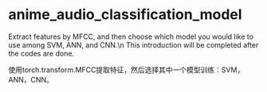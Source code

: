# anime_audio_classification_model
Extract features by MFCC, and then choose which model you would like to use among SVM, ANN, and CNN.\n
This introduction will be completed after the codes are done.

使用torch.transform.MFCC提取特征，然后选择其中一个模型训练：SVM，ANN，CNN。
